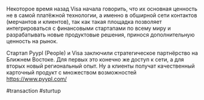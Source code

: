 
Некоторое время назад Visa начала говорить, что их основная ценность не в самой платёжной технологии, а именно в обширной сети контактов (мерчантов и клиентов), так как такая площадка позволяет интегрироваться с финансовыми стартапами по всему миру и разрабатывать новые продуктовые решения, принося дополнительную ценность на рынок. 

Стартап Pyypl (People) и Visa заключили стратегическое партнёрство на Ближнем Востоке. Для первых это конечно же доступ к сети, а для вторых новый региональный опыт. Ну а клиенты получат качественный карточный продукт с множеством возможностей https://www.pyypl.com/

#transaction #sturtup 